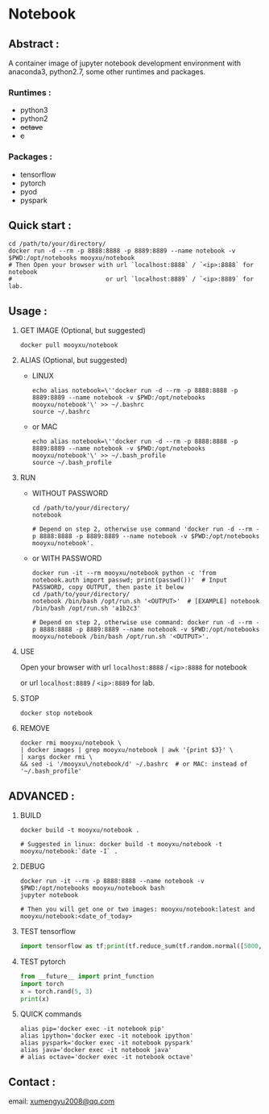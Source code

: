 # Notebook


## Abstract :

A container image of jupyter notebook development environment with anaconda3, python2.7, some other runtimes and packages.

### Runtimes :

* python3
* python2
* ~~octave~~
* ~~c~~

### Packages :

* tensorflow
* pytorch
* pyod
* pyspark



## Quick start :

```shell
cd /path/to/your/directory/
docker run -d --rm -p 8888:8888 -p 8889:8889 --name notebook -v $PWD:/opt/notebooks mooyxu/notebook
# Then Open your browser with url `localhost:8888` / `<ip>:8888` for notebook
#                          or url `localhost:8889` / `<ip>:8889` for lab.
```



## Usage :

1. GET IMAGE (Optional, but suggested)

    ```shell
    docker pull mooyxu/notebook
    ```

2. ALIAS (Optional, but suggested)

    * LINUX

      ```shell
      echo alias notebook=\''docker run -d --rm -p 8888:8888 -p 8889:8889 --name notebook -v $PWD:/opt/notebooks mooyxu/notebook'\' >> ~/.bashrc
      source ~/.bashrc
      ```

    * or MAC

      ```shell
      echo alias notebook=\''docker run -d --rm -p 8888:8888 -p 8889:8889 --name notebook -v $PWD:/opt/notebooks mooyxu/notebook'\' >> ~/.bash_profile
      source ~/.bash_profile
      ```

3. RUN

   * WITHOUT PASSWORD

     ```shell
     cd /path/to/your/directory/
     notebook
     
     # Depend on step 2, otherwise use command 'docker run -d --rm -p 8888:8888 -p 8889:8889 --name notebook -v $PWD:/opt/notebooks mooyxu/notebook'.
     ```

   * or WITH PASSWORD

     ```shell
     docker run -it --rm mooyxu/notebook python -c 'from notebook.auth import passwd; print(passwd())'  # Input PASSWORD, copy OUTPUT, then paste it below
     cd /path/to/your/directory/
     notebook /bin/bash /opt/run.sh '<OUTPUT>'  # [EXAMPLE] notebook /bin/bash /opt/run.sh 'a1b2c3'
     
     # Depend on step 2, otherwise use command: docker run -d --rm -p 8888:8888 -p 8889:8889 --name notebook -v $PWD:/opt/notebooks mooyxu/notebook /bin/bash /opt/run.sh '<OUTPUT>'.
     ```

4. USE

    Open your browser with url `localhost:8888` / `<ip>:8888` for notebook
    
    or url `localhost:8889` / `<ip>:8889` for lab.

5. STOP

    ```shell
    docker stop notebook
    ```

6. REMOVE

    ```shell
    docker rmi mooyxu/notebook \
    | docker images | grep mooyxu/notebook | awk '{print $3}' \
    | xargs docker rmi \
    && sed -i '/mooyxu\/notebook/d' ~/.bashrc  # or MAC: instead of '~/.bash_profile'
    ```



## ADVANCED :

1. BUILD

    ```shell
    docker build -t mooyxu/notebook .

    # Suggested in linux: docker build -t mooyxu/notebook -t mooyxu/notebook:`date -I` .
    ```

2. DEBUG

    ```shell
    docker run -it --rm -p 8888:8888 --name notebook -v $PWD:/opt/notebooks mooyxu/notebook bash
    jupyter notebook

    # Then you will get one or two images: mooyxu/notebook:latest and mooyxu/notebook:<date_of_today>
    ```

3. TEST tensorflow

    ```python
    import tensorflow as tf;print(tf.reduce_sum(tf.random.normal([5000, 5000])))
    ```

4. TEST pytorch

    ```python
    from __future__ import print_function
    import torch
    x = torch.rand(5, 3)
    print(x)
    ```

5. QUICK commands

    ```shell
    alias pip='docker exec -it notebook pip'
    alias ipython='docker exec -it notebook ipython'
    alias pyspark='docker exec -it notebook pyspark'
    alias java='docker exec -it notebook java'
    # alias octave='docker exec -it notebook octave'
    ```



## Contact :
email: xumengyu2008@qq.com
